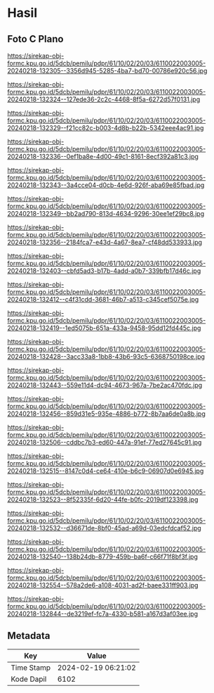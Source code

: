 # Hasil

## Foto C Plano

https://sirekap-obj-formc.kpu.go.id/5dcb/pemilu/pdpr/61/10/02/20/03/6110022003005-20240218-132305--3356d945-5285-4ba7-bd70-00786e920c56.jpg

https://sirekap-obj-formc.kpu.go.id/5dcb/pemilu/pdpr/61/10/02/20/03/6110022003005-20240218-132324--127ede36-2c2c-4468-8f5a-6272d57f0131.jpg

https://sirekap-obj-formc.kpu.go.id/5dcb/pemilu/pdpr/61/10/02/20/03/6110022003005-20240218-132329--f21cc82c-b003-4d8b-b22b-5342eee4ac91.jpg

https://sirekap-obj-formc.kpu.go.id/5dcb/pemilu/pdpr/61/10/02/20/03/6110022003005-20240218-132336--0ef1ba8e-4d00-49c1-8161-8ecf392a81c3.jpg

https://sirekap-obj-formc.kpu.go.id/5dcb/pemilu/pdpr/61/10/02/20/03/6110022003005-20240218-132343--3a4cce04-d0cb-4e6d-926f-aba69e85fbad.jpg

https://sirekap-obj-formc.kpu.go.id/5dcb/pemilu/pdpr/61/10/02/20/03/6110022003005-20240218-132349--bb2ad790-813d-4634-9296-30ee1ef29bc8.jpg

https://sirekap-obj-formc.kpu.go.id/5dcb/pemilu/pdpr/61/10/02/20/03/6110022003005-20240218-132356--2184fca7-e43d-4a67-8ea7-cf48dd533933.jpg

https://sirekap-obj-formc.kpu.go.id/5dcb/pemilu/pdpr/61/10/02/20/03/6110022003005-20240218-132403--cbfd5ad3-b17b-4add-a0b7-339bfb17d46c.jpg

https://sirekap-obj-formc.kpu.go.id/5dcb/pemilu/pdpr/61/10/02/20/03/6110022003005-20240218-132412--c4f31cdd-3681-46b7-a513-c345cef5075e.jpg

https://sirekap-obj-formc.kpu.go.id/5dcb/pemilu/pdpr/61/10/02/20/03/6110022003005-20240218-132419--1ed5075b-651a-433a-9458-95dd12fd445c.jpg

https://sirekap-obj-formc.kpu.go.id/5dcb/pemilu/pdpr/61/10/02/20/03/6110022003005-20240218-132428--3acc33a8-1bb8-43b6-93c5-6368750198ce.jpg

https://sirekap-obj-formc.kpu.go.id/5dcb/pemilu/pdpr/61/10/02/20/03/6110022003005-20240218-132443--559e11d4-dc94-4673-967a-7be2ac470fdc.jpg

https://sirekap-obj-formc.kpu.go.id/5dcb/pemilu/pdpr/61/10/02/20/03/6110022003005-20240218-132456--859d31e5-935e-4886-b772-8b7aa6de0a8b.jpg

https://sirekap-obj-formc.kpu.go.id/5dcb/pemilu/pdpr/61/10/02/20/03/6110022003005-20240218-132506--cddbc7b3-ed60-447a-91ef-77ed27645c91.jpg

https://sirekap-obj-formc.kpu.go.id/5dcb/pemilu/pdpr/61/10/02/20/03/6110022003005-20240218-132515--8147c0d4-ce64-410e-b6c9-06907d0e6945.jpg

https://sirekap-obj-formc.kpu.go.id/5dcb/pemilu/pdpr/61/10/02/20/03/6110022003005-20240218-132523--8f52335f-6d20-44fe-b0fc-2019df123398.jpg

https://sirekap-obj-formc.kpu.go.id/5dcb/pemilu/pdpr/61/10/02/20/03/6110022003005-20240218-132532--d36671de-8bf0-45ad-a69d-03edcfdcaf52.jpg

https://sirekap-obj-formc.kpu.go.id/5dcb/pemilu/pdpr/61/10/02/20/03/6110022003005-20240218-132540--138b24db-8779-459b-ba6f-c66f71f8bf3f.jpg

https://sirekap-obj-formc.kpu.go.id/5dcb/pemilu/pdpr/61/10/02/20/03/6110022003005-20240218-132554--578a2de6-a108-4031-ad2f-baee331ff903.jpg

https://sirekap-obj-formc.kpu.go.id/5dcb/pemilu/pdpr/61/10/02/20/03/6110022003005-20240218-132844--de3219ef-fc7a-4330-b581-a167d3af03ee.jpg


## Metadata

| Key        | Value               |
| ---------- | ------------------- |
| Time Stamp | 2024-02-19 06:21:02 |
| Kode Dapil | 6102                |



